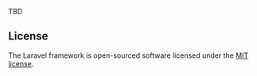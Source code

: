 TBD

## License

The Laravel framework is open-sourced software licensed under the [MIT license](https://opensource.org/licenses/MIT).
